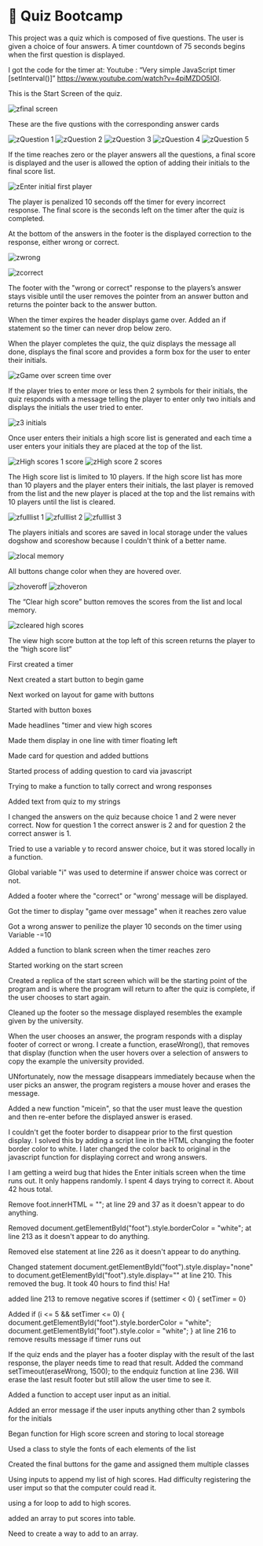 
# 📖 Quiz Bootcamp
This project was a quiz which is composed of five questions.  The user is given a choice of four answers. A timer countdown of 75 seconds begins when the first question is displayed. 

I got the code for the timer at:  Youtube : “Very simple JavaScript timer [setInterval()]” https://www.youtube.com/watch?v=4piMZDO5IOI.

This is the Start Screen of the quiz.

![zfinal screen](https://github.com/Boilermaker74/Quiz-Bootcamp/assets/135560995/31c59799-1cd8-457e-b9de-a65660455420)

These are the five qustions with the corresponding answer cards

![zQuestion 1](https://github.com/Boilermaker74/Quiz-Bootcamp/assets/135560995/614519ed-03dc-4462-9a09-15ad2e67767d)
![zQuestion 2](https://github.com/Boilermaker74/Quiz-Bootcamp/assets/135560995/fa19bb78-8309-4f95-bdfc-0e2e7821bab1)
![zQuestion 3](https://github.com/Boilermaker74/Quiz-Bootcamp/assets/135560995/48afce03-572f-460f-ad5f-2294f7eeb9b4)
![zQuestion 4](https://github.com/Boilermaker74/Quiz-Bootcamp/assets/135560995/53f4e29a-7f25-4fd1-b948-ba96a94534e2)
![zQuestion 5](https://github.com/Boilermaker74/Quiz-Bootcamp/assets/135560995/12ec8d29-2ed3-4a5e-a60f-3da575ca7d2b)

 If the time reaches zero or the player answers all the questions, a final score is displayed and the user is allowed the option of adding their initials to the final score list. 

![zEnter initial first player](https://github.com/Boilermaker74/Quiz-Bootcamp/assets/135560995/293a6fe8-c8ed-4c7b-b51d-c0c18014e7d0)

The player is penalized 10 seconds off the timer for every incorrect response. The final score is the seconds left on the timer after the quiz is completed.

At the bottom of the answers in the footer is the displayed correction to the response, either wrong or correct.

![zwrong](https://github.com/Boilermaker74/Quiz-Bootcamp/assets/135560995/2892468d-b656-453c-8de7-49adfa8d74d0)

![zcorrect](https://github.com/Boilermaker74/Quiz-Bootcamp/assets/135560995/57514608-a626-46e2-a499-85f40ee56d39)

The footer with the "wrong or correct" response to the players’s answer stays visible until the user removes the pointer from an answer button and returns the pointer back to the answer button.

When the timer expires the header displays game over.   Added an if statement so the timer can never drop below zero.

When the player completes the quiz, the quiz displays the message all done, displays the final score and provides a form box for the user to enter their initials.

![zGame over screen time over](https://github.com/Boilermaker74/Quiz-Bootcamp/assets/135560995/e4e9c1d2-2809-43a3-90d9-d8aac20374d3)


If the player tries to enter more or less then 2 symbols for their initials, the quiz responds with a  message telling the player to enter only two initials and displays the initials the user tried to enter.


![z3 initials](https://github.com/Boilermaker74/Quiz-Bootcamp/assets/135560995/f9b00d37-01d5-4e4f-8199-fc01ec592457)

Once user enters their initials a high score list is generated and each time a user enters your initials they are placed at the top of the list. 

![zHigh scores 1 score](https://github.com/Boilermaker74/Quiz-Bootcamp/assets/135560995/9c2a8acb-a101-43d8-b7ed-ba530ecdf63c)
![zHigh score 2 scores](https://github.com/Boilermaker74/Quiz-Bootcamp/assets/135560995/0b691b4d-48dd-4202-ad78-f6f13f5087cf)

The High score list is limited to 10 players. If the high score list has more than 10 players and the player enters their initials, the last player is removed from the list and the new player is placed at the top and the list remains with 10 players until the list is cleared.

![zfulllist 1](https://github.com/Boilermaker74/Quiz-Bootcamp/assets/135560995/3d87b899-d146-47ad-9265-bcdc6e234348)
![zfulllist 2](https://github.com/Boilermaker74/Quiz-Bootcamp/assets/135560995/e6e00505-b32e-44ad-b5fe-86f8c99a7f02)
![zfulllist 3](https://github.com/Boilermaker74/Quiz-Bootcamp/assets/135560995/8b3829a7-3bd4-4d48-830a-b0b47300956e)

The players initials and scores are saved in local storage under the values dogshow and scoreshow because I couldn't think of a better name.

![zlocal memory](https://github.com/Boilermaker74/Quiz-Bootcamp/assets/135560995/8163238e-cabb-4bb5-af4d-720f6d109401)

All buttons change color when they are hovered over.

![zhoveroff](https://github.com/Boilermaker74/Quiz-Bootcamp/assets/135560995/e1691c26-9b2b-40af-87ff-43b54f355a0c)
![zhoveron](https://github.com/Boilermaker74/Quiz-Bootcamp/assets/135560995/fae8b4e6-589e-4bcc-974d-b586c4585773)

The “Clear high score” button removes the scores from the list and local memory.

![zcleared high scores](https://github.com/Boilermaker74/Quiz-Bootcamp/assets/135560995/1860844d-487b-4266-8865-d5eb454353cb)

The view high score button at the top left of this screen returns the player to the “high score list”













First created a timer

Next created a start button to begin game

Next worked on layout for game with buttons

Started with button boxes

Made headlines "timer and view high scores

Made them display in one line with timer floating left

Made card for question and added buttions

Started process of adding question to card via javascript

Trying to make a function to tally correct and wrong responses

Added text from quiz to my strings

I changed the answers on the quiz because choice 1 and 2 were never correct. Now for question 1 the correct answer is 2 and
for question 2 the correct answer is 1.

Tried to use a variable y to record answer choice, but it was stored locally in a function.

Global variable "i" was used to determine if answer choice was correct or not.

Added a footer where the "correct" or "wrong' message will be displayed.

Got the timer to display "game over message" when it reaches zero value

Got a wrong answer to penilize the player 10 seconds on the timer using Variable -=10

Added a function  to blank screen when the timer reaches zero

Started working on the start screen

Created a replica of the start screen which will be the starting point of the program and is where the program will return to after the quiz is
complete, if the user chooses to start again.

Cleaned up the footer so the message displayed resembles the example given by the university.

When the user chooses an answer, the program responds with a display footer of correct or wrong. I create a function, eraseWrong(),  that removes that display (function when the user hovers over a selection of answers to copy the example the university provided.

UNfortunately, now the message disappears immediately because when the user picks an answer, the program registers a mouse hover and erases 
the message.

Added a new function "micein", so that the user must leave the question and then re-enter before the displayed answer is erased.

I couldn't get the footer border to disappear prior to the first question display. I solved this by adding a script line in the HTML changing the footer border color to white. I later changed the color back to original in the javascript function for displaying correct and wrong answers.

I am getting a weird bug that hides the Enter initials screen when the time runs out. It only happens randomly. I spent 4 days trying to correct it. About 42 hous total.

Remove foot.innerHTML =  ""; at line 29 and 37 as it doesn't appear to do anything.

Removed document.getElementById("foot").style.borderColor = "white"; at line 213 as it doesn't appear to do anything.

Removed else statement at line 226 as it doesn't appear to do anything.


Changed statement document.getElementById("foot").style.display="none" to  document.getElementById("foot").style.display="" at line 210. This removed the bug. It took 40 hours to find this! Ha!

added line 213 to remove negative scores
if (settimer < 0) {
    setTimer = 0}

Added 
 if (i <= 5 && setTimer <= 0) {
        document.getElementById("foot").style.borderColor = "white";
        document.getElementById("foot").style.color = "white";
    }
at line 216 to remove results message if timer runs out

If the quiz ends and the player has a footer display with the result of the last response, the player needs time to read that result. Added the command setTimeout(eraseWrong, 1500); to the endquiz function at line 236. Will erase the last result footer but still allow the user time to see it.

Added a function to accept user input as an initial.

Added an error message if the user inputs anything other than 2 symbols for the initials

Began function for High score screen and storing to local storeage 

Used a class to style the fonts of each elements of the list

Created the final buttons for the game and assigned them multiple classes

Using inputs to append my list of high scores. Had difficulty registering the user imput so that the computer could read it.

using a for loop to add to high scores.

added an array to put scores into table.

Need to create a way to add to an array.

